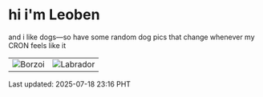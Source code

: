 # hi i'm Leoben

and i like dogs—so have some random dog pics that change whenever my CRON feels like it

|  |  |
|--------|----------|
| ![Borzoi](https://random-dog-vercel.vercel.app/api/random-borzoi?v=1752851770) | ![Labrador](https://random-dog-vercel.vercel.app/api/random-labrador?v=1752851770) |

Last updated: 2025-07-18 23:16 PHT
